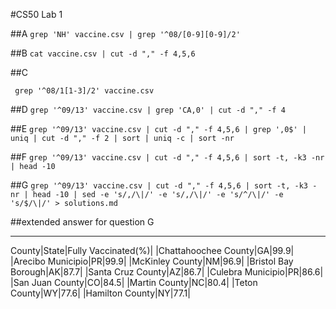 #CS50 Lab 1

##A
```grep 'NH' vaccine.csv | grep '^08/[0-9][0-9]/2'```

##B 
```cat vaccine.csv | cut -d "," -f 4,5,6```

##C

``` grep '^08/1[1-3]/2' vaccine.csv```

##D
```grep '^09/13' vaccine.csv | grep 'CA,0' | cut -d "," -f 4```

##E
```grep '^09/13' vaccine.csv | cut -d "," -f 4,5,6 | grep ',0$' | uniq | cut -d "," -f 2 | sort | uniq -c | sort -nr```

##F
```grep '^09/13' vaccine.csv | cut -d "," -f 4,5,6 | sort -t, -k3 -nr | head -10```

##G
```grep '^09/13' vaccine.csv | cut -d "," -f 4,5,6 | sort -t, -k3 -nr | head -10 | sed -e 's/,/\|/' -e 's/,/\|/' -e 's/^/\|/' -e 's/$/\|/' > solutions.md```


##extended answer for question G
_____________________________
County|State|Fully Vaccinated(%)|
|Chattahoochee County|GA|99.9|
|Arecibo Municipio|PR|99.9|
|McKinley County|NM|96.9|
|Bristol Bay Borough|AK|87.7|
|Santa Cruz County|AZ|86.7|
|Culebra Municipio|PR|86.6|
|San Juan County|CO|84.5|
|Martin County|NC|80.4|
|Teton County|WY|77.6|
|Hamilton County|NY|77.1|
